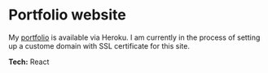 # Portfolio website

My [portfolio](https://sophiabell-portfolio.herokuapp.com/) is available via Heroku. I am currently in the process of setting up a custome domain with SSL certificate for this site.

**Tech:** React

